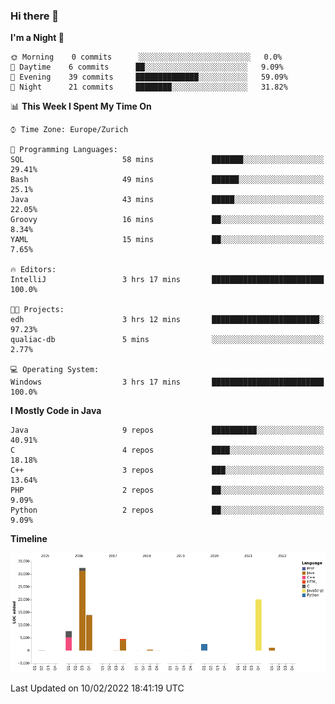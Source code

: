 ### Hi there 👋

<!--START_SECTION:waka-->
**I'm a Night 🦉** 

```text
🌞 Morning    0 commits      ░░░░░░░░░░░░░░░░░░░░░░░░░   0.0% 
🌆 Daytime    6 commits      ██░░░░░░░░░░░░░░░░░░░░░░░   9.09% 
🌃 Evening    39 commits     ██████████████░░░░░░░░░░░   59.09% 
🌙 Night      21 commits     ████████░░░░░░░░░░░░░░░░░   31.82%

```


📊 **This Week I Spent My Time On** 

```text
⌚︎ Time Zone: Europe/Zurich

💬 Programming Languages: 
SQL                      58 mins             ███████░░░░░░░░░░░░░░░░░░   29.41% 
Bash                     49 mins             ██████░░░░░░░░░░░░░░░░░░░   25.1% 
Java                     43 mins             █████░░░░░░░░░░░░░░░░░░░░   22.05% 
Groovy                   16 mins             ██░░░░░░░░░░░░░░░░░░░░░░░   8.34% 
YAML                     15 mins             ██░░░░░░░░░░░░░░░░░░░░░░░   7.65%

🔥 Editors: 
IntelliJ                 3 hrs 17 mins       █████████████████████████   100.0%

🐱‍💻 Projects: 
edh                      3 hrs 12 mins       ████████████████████████░   97.23% 
qualiac-db               5 mins              ░░░░░░░░░░░░░░░░░░░░░░░░░   2.77%

💻 Operating System: 
Windows                  3 hrs 17 mins       █████████████████████████   100.0%

```

**I Mostly Code in Java** 

```text
Java                     9 repos             ██████████░░░░░░░░░░░░░░░   40.91% 
C                        4 repos             ████░░░░░░░░░░░░░░░░░░░░░   18.18% 
C++                      3 repos             ███░░░░░░░░░░░░░░░░░░░░░░   13.64% 
PHP                      2 repos             ██░░░░░░░░░░░░░░░░░░░░░░░   9.09% 
Python                   2 repos             ██░░░░░░░░░░░░░░░░░░░░░░░   9.09%

```


**Timeline**

![Chart not found](https://raw.githubusercontent.com/JimR21/JimR21/master/charts/bar_graph.png) 


 Last Updated on 10/02/2022 18:41:19 UTC
<!--END_SECTION:waka-->

<!--
**JimR21/JimR21** is a ✨ _special_ ✨ repository because its `README.md` (this file) appears on your GitHub profile.

Here are some ideas to get you started:

- 🔭 I’m currently working on ...
- 🌱 I’m currently learning ...
- 👯 I’m looking to collaborate on ...
- 🤔 I’m looking for help with ...
- 💬 Ask me about ...
- 📫 How to reach me: ...
- 😄 Pronouns: ...
- ⚡ Fun fact: ...
-->
